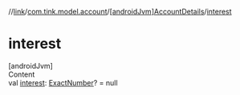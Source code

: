 //[link](../../index.md)/[com.tink.model.account](../index.md)/[[androidJvm]AccountDetails](index.md)/[interest](interest.md)



# interest  
[androidJvm]  
Content  
val [interest](interest.md): [ExactNumber](../../com.tink.model.misc/[android-jvm]-exact-number/index.md)? = null  



